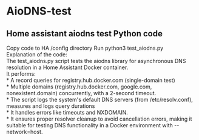 # AioDNS-test
## Home assistant aiodns test Python code  
Copy code to HA /config directory
Run python3 test_aiodns.py  
Explanation of the code:  
The test_aiodns.py script tests the aiodns library for asynchronous DNS resolution in a Home Assistant Docker container.   
It performs:  
	* A record queries for registry.hub.docker.com (single-domain test)  
	* Multiple domains (registry.hub.docker.com, google.com, nonexistent.domain) concurrently, with a 2-second timeout.   
	* The script logs the system's default DNS servers (from /etc/resolv.conf), measures and logs query durations   
	* It handles errors like timeouts and NXDOMAIN.   
	* It ensures proper resolver cleanup to avoid cancellation errors, making it suitable for testing DNS functionality in a Docker environment with --	network=host.  
